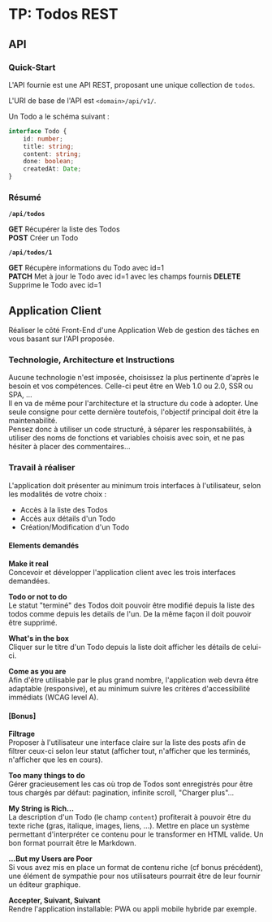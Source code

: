 # TP: Todos REST

## API

### Quick-Start

L'API fournie est une API REST, proposant une unique collection de `todos`.

L'URI de base de l'API est `<domain>/api/v1/`.

Un Todo a le schéma suivant :
```typescript
interface Todo {
    id: number;
    title: string;
    content: string;
    done: boolean;
    createdAt: Date;
}
```

### Résumé

**`/api/todos`**

**GET** Récupérer la liste des Todos  
**POST** Créer un Todo

**`/api/todos/1`**

**GET** Récupère informations du Todo avec id=1  
**PATCH** Met à jour le Todo avec id=1 avec les champs fournis 
**DELETE** Supprime le Todo avec id=1  



## Application Client

Réaliser le côté Front-End d'une Application Web de gestion des tâches en vous basant sur l'API proposée.

### Technologie, Architecture et Instructions

Aucune technologie n'est imposée, choisissez la plus pertinente d'après le besoin et vos compétences. Celle-ci peut être en Web 1.0 ou 2.0, SSR ou SPA, ...  
Il en va de même pour l'architecture et la structure du code à adopter. Une seule consigne pour cette dernière toutefois, l'objectif principal doit être la maintenabilité.  
Pensez donc à utiliser un code structuré, à séparer les responsabilités, à utiliser des noms de fonctions et variables choisis avec soin, et ne pas hésiter à placer des commentaires...

### Travail à réaliser

L'application doit présenter au minimum trois interfaces à l'utilisateur, selon les modalités de votre choix :
- Accès à la liste des Todos
- Accès aux détails d'un Todo
- Création/Modification d'un Todo

#### Elements demandés

**Make it real**  
Concevoir et développer l'application client avec les trois interfaces demandées.

**Todo or not to do**  
Le statut "terminé" des Todos doit pouvoir être modifié depuis la liste des todos comme depuis les details de l'un. De la même façon il doit pouvoir être supprimé.

**What's in the box**  
Cliquer sur le titre d'un Todo depuis la liste doit afficher les détails de celui-ci.

**Come as you are**  
Afin d'être utilisable par le plus grand nombre, l'application web devra être adaptable (responsive), et au minimum suivre les critères d'accessibilité immédiats (WCAG level A).

#### [Bonus]

**Filtrage**  
Proposer à l'utilisateur une interface claire sur la liste des posts afin de filtrer ceux-ci selon leur statut (afficher tout, n'afficher que les terminés, n'afficher que les en cours).

**Too many things to do**  
Gérer gracieusement les cas où trop de Todos sont enregistrés pour être tous chargés par défaut: pagination, infinite scroll, "Charger plus"...

**My String is Rich...**  
La description d'un Todo (le champ `content`) profiterait à pouvoir être du texte riche (gras, italique, images, liens, ...). Mettre en place un système permettant d'interpréter ce contenu pour le transformer en HTML valide. Un bon format pourrait être le Markdown.

**...But my Users are Poor**  
Si vous avez mis en place un format de contenu riche (cf bonus précédent), une élément de sympathie pour nos utilisateurs pourrait être de leur fournir un éditeur graphique.

**Accepter, Suivant, Suivant**  
Rendre l'application installable: PWA ou appli mobile hybride par exemple.